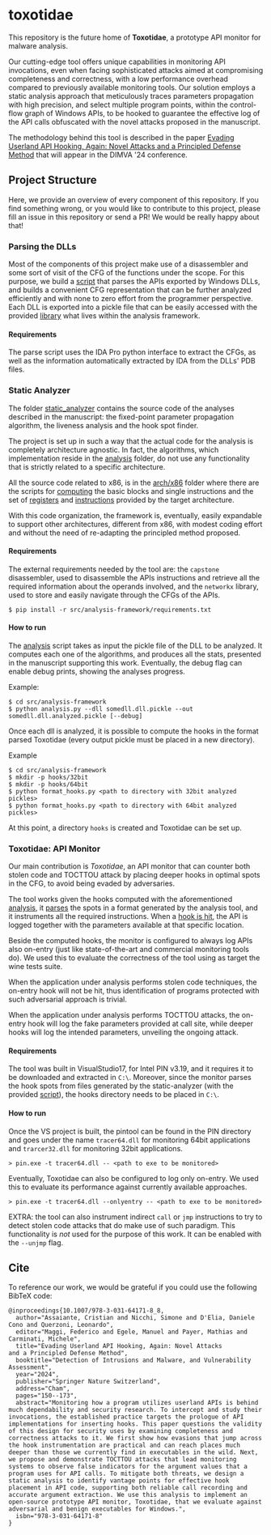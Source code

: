 # toxotidae

This repository is the future home of **Toxotidae**, a prototype API monitor for malware analysis.

Our cutting-edge tool offers unique capabilities in monitoring API invocations, even when facing sophisticated attacks aimed at compromising completeness and correctness, with a low performance overhead compared to previously available monitoring tools.
Our solution employs a static analysis approach that meticulously traces parameters propagation with high precision, and select multiple program points, within the control-flow graph of Windows APIs, to be hooked to guarantee the effective log of the API calls obfuscated with the novel attacks proposed in the manuscript.

The methodology behind this tool is described in the paper [Evading Userland API Hooking, Again: Novel Attacks and a Principled Defense Method]() that will appear in the DIMVA '24 conference.

## Project Structure

Here, we provide an overview of every component of this repository. If you find something wrong, or you would like to contribute to this project, please fill an issue in this repository or send a PR! We would be really happy about that!

### Parsing the DLLs

Most of the components of this project make use of a disassembler and some sort of visit of the CFG of the functions under the scope. For this purpose, we build a [script](src/analysis-framework/parse_exports.py) that parses the APIs exported by Windows DLLs, and builds a convenient CFG representation that can be further analyzed efficiently and with none to zero effort from the programmer perspective. Each DLL is exported into a pickle file that can be easily accessed with the provided [library](src/analysis-framework/static_analyzer/) what lives within the analysis framework.

#### Requirements

The parse script uses the IDA Pro python interface to extract the CFGs, as well as the information automatically extracted by IDA from the DLLs' PDB files.

### Static Analyzer

The folder [static_analyzer](src/static_analyzer/) contains the source code of the analyses described in the manuscript: the fixed-point parameter propagation algorithm, the liveness analysis and the hook spot finder.

The project is set up in such a way that the actual code for the analysis is completely architecture agnostic. In fact, the algorithms, which implementation reside in the [analysis](src/analysis-framework/static_analyzer/analysis/) folder, do not use any functionality that is strictly related to a specific architecture.

All the source code related to x86, is in the [arch/x86](src/analysis-framework/static_analyzer/arch/x86/) folder where there are the scripts for [computing](src/analysis-framework/static_analyzer/arch/x86/compute_unit.py) the basic blocks and single instructions and the set of [registers](src/analysis-framework/static_analyzer/arch/x86/register.py) and [instructions](src/analysis-framework/static_analyzer/arch/x86/utils.py) provided by the target architecture.

With this code organization, the framework is, eventually, easily expandable to support other architectures, different from x86, with modest coding effort and without the need of re-adapting the principled method proposed.

#### Requirements

The external requirements needed by the tool are: the `capstone` disassembler, used to disassemble the APIs instructions and retrieve all the required information about the operands involved, and the `networkx` library, used to store and easily navigate through the CFGs of the APIs.

```console
$ pip install -r src/analysis-framework/requirements.txt
```

#### How to run

The [analysis](src/analysis.py) script takes as input the pickle file of the DLL to be analyzed. It computes each one of the algorithms, and produces all the stats, presented in the manuscript supporting this work. Eventually, the debug flag can enable debug prints, showing the analyses progress.

Example:
```console
$ cd src/analysis-framework
$ python analysis.py --dll somedll.dll.pickle --out somedll.dll.analyzed.pickle [--debug]
```

Once each dll is analyzed, it is possible to compute the hooks in the format parsed Toxotidae (every output pickle must be placed in a new directory).

Example
```console
$ cd src/analysis-framework
$ mkdir -p hooks/32bit
$ mkdir -p hooks/64bit
$ python format_hooks.py <path to directory with 32bit analyzed pickles>
$ python format_hooks.py <path to directory with 64bit analyzed pickles>
```

At this point, a directory `hooks` is created and Toxotidae can be set up.

### Toxotidae: API Monitor

Our main contribution is *Toxotidae*, an API monitor that can counter both stolen code and TOCTTOU attack by placing deeper hooks in optimal spots in the CFG, to avoid being evaded by adversaries.

The tool works given the hooks computed with the aforementioned [analysis](#static-analyzer), it [parses](src/toxotidae/hooks_parser.cpp#L87) the spots in a format generated by the analysis tool, and it instruments all the required instructions.
When a [hook is hit](src/toxotidae/hooks.cpp#L19), the API is logged together with the parameters available at that specific location.

Beside the computed hooks, the monitor is configured to always log APIs also on-entry (just like state-of-the-art and commercial monitoring tools do). We used this to evaluate the correctness of the tool using as target the wine tests suite.

When the application under analysis performs stolen code techniques, the on-entry hook will not be hit, thus identification of programs protected with such adversarial approach is trivial.

When the application under analysis performs TOCTTOU attacks, the on-entry hook will log the fake parameters provided at call site, while deeper hooks will log the intended parameters, unveiling the ongoing attack.

#### Requirements

The tool was built in VisualStudio17, for Intel PIN v3.19, and it requires it to be downloaded and extracted in `C:\`.
Moreover, since the monitor parses the hook spots from files generated by the static-analyzer (with the provided [script](src/analysis-framework/format_hooks.py)), the hooks directory needs to be placed in `C:\`.

#### How to run

Once the VS project is built, the pintool can be found in the PIN directory and goes under the name `tracer64.dll` for monitoring 64bit applications and `trarcer32.dll` for monitoring 32bit applications.

```console
> pin.exe -t tracer64.dll -- <path to exe to be monitored>
```

Eventually, Toxotidae can also be configured to log only on-entry. We used this to evaluate its performance against currently available approaches.

```console
> pin.exe -t tracer64.dll --onlyentry -- <path to exe to be monitored>
```

EXTRA: the tool can also instrument indirect `call` or `jmp` instructions to try to detect stolen code attacks that do make use of such paradigm. This functionality is *not* used for the purpose of this work. It can be enabled with the `--unjmp` flag.

## Cite
To reference our work, we would be grateful if you could use the following BibTeX code:

```
@inproceedings{10.1007/978-3-031-64171-8_8,
  author="Assaiante, Cristian and Nicchi, Simone and D'Elia, Daniele Cono and Querzoni, Leonardo",
  editor="Maggi, Federico and Egele, Manuel and Payer, Mathias and Carminati, Michele",
  title="Evading Userland API Hooking, Again: Novel Attacks and a Principled Defense Method",
  booktitle="Detection of Intrusions and Malware, and Vulnerability Assessment",
  year="2024",
  publisher="Springer Nature Switzerland",
  address="Cham",
  pages="150--173",
  abstract="Monitoring how a program utilizes userland APIs is behind much dependability and security research. To intercept and study their invocations, the established practice targets the prologue of API implementations for inserting hooks. This paper questions the validity of this design for security uses by examining completeness and correctness attacks to it. We first show how evasions that jump across the hook instrumentation are practical and can reach places much deeper than those we currently find in executables in the wild. Next, we propose and demonstrate TOCTTOU attacks that lead monitoring systems to observe false indicators for the argument values that a program uses for API calls. To mitigate both threats, we design a static analysis to identify vantage points for effective hook placement in API code, supporting both reliable call recording and accurate argument extraction. We use this analysis to implement an open-source prototype API monitor, Toxotidae, that we evaluate against adversarial and benign executables for Windows.",
  isbn="978-3-031-64171-8"
}
```
